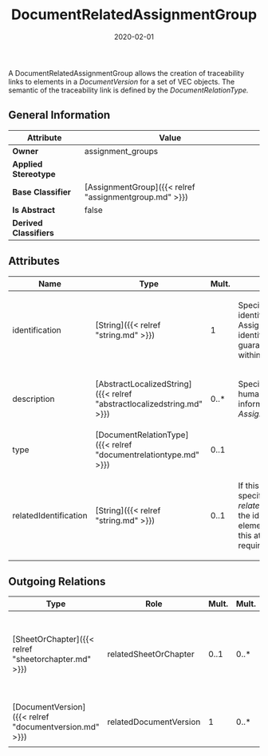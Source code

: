 ﻿---
title: DocumentRelatedAssignmentGroup
toc: false
type: specs
date: "2020-02-01"
draft: false
specification: VEC
version: 1.2.0
documentType: "Recommendation"
elementType: Class
classes:
  - DocumentRelatedAssignmentGroup
menu_name: vec-1.2.0
---
<p> A DocumentRelatedAssignmentGroup allows the creation of traceability links to elements in a <i>DocumentVersion</i> for a set of VEC&#160;objects. The semantic of the traceability link is defined by the <i>DocumentRelationType.</i>      </p>

## General Information

| Attribute               | Value |
|-------------------------|-------|
| **Owner**               | assignment_groups |
| **Applied Stereotype**  |   |
| **Base Classifier**     | [AssignmentGroup]({{< relref "assignmentgroup.md" >}})<br/>  |
| **Is Abstract**         | false |
| **Derived Classifiers** |   |

## Attributes
|  Name  |  Type  |  Mult.  |  Description  |  Owning Classifier  |
|--------|--------|---------|---------------|--------------|
|identification | [String]({{< relref "string.md" >}}) | 1 | <p> Specifies a unique identification of the AssignmentGroup. The identification is guaranteed to be unique within the specification.      </p> | [AssignmentGroup]({{< relref "assignmentgroup.md" >}}) |
|description | [AbstractLocalizedString]({{< relref "abstractlocalizedstring.md" >}}) | 0..* | <p> Specifies additional, human readable information about the <i>AssignmentGroup</i>.      </p> | [AssignmentGroup]({{< relref "assignmentgroup.md" >}}) |
|type | [DocumentRelationType]({{< relref "documentrelationtype.md" >}}) | 0..1 |  | [DocumentRelatedAssignmentGroup]({{< relref "documentrelatedassignmentgroup.md" >}}) |
|relatedIdentification | [String]({{< relref "string.md" >}}) | 0..1 | <p> If this group relates to a specific element in the <i>relatedDocumentVersion</i> the identifier of the element is defined in this attribute (e.g. a requirements number).      </p> | [DocumentRelatedAssignmentGroup]({{< relref "documentrelatedassignmentgroup.md" >}}) |

## Outgoing Relations
|    Type  |   Role   |   Mult.   |   Mult.   |   Description   |
|----------|----------|-----------|-----------|-----------------|
| [SheetOrChapter]({{< relref "sheetorchapter.md" >}}) | relatedSheetOrChapter | 0..1 | 0..* | <p> Allows a more specific relationship to a <i>SheetOrChapter</i> within the <i>relatedDocumentVersion.</i>      </p>      <p> <i>&#160;</i>      </p> |
| [DocumentVersion]({{< relref "documentversion.md" >}}) | relatedDocumentVersion | 1 | 0..* | <p> References the <i>DocumentVersion</i> to which this group relates.      </p> |
